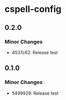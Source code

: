 # cspell-config

## 0.2.0

### Minor Changes

- 4537c62: Release test

## 0.1.0

### Minor Changes

- 5499929: Release test

